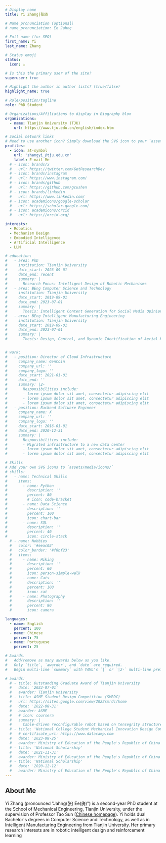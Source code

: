 ```yaml
---
# Display name
title: Yi Zhang|张旖

# Name pronunciation (optional)
# name_pronunciation: Ee Jahng

# Full name (for SEO)
first_name: Yi
last_name: Zhang

# Status emoji
status:
  icon: ☕️

# Is this the primary user of the site?
superuser: true

# Highlight the author in author lists? (true/false)
highlight_name: true

# Role/position/tagline
role: PhD Student

# Organizations/Affiliations to display in Biography blox
organizations:
  - name: Tianjin University (TJU)
    url: https://www.tju.edu.cn/english/index.htm

# Social network links
# Need to use another icon? Simply download the SVG icon to your `assets/media/icons/` folder.
profiles:
  - icon: at-symbol
    url: 'zhangyi_@tju.edu.cn'
    label: E-mail Me
  # - icon: brands/x
  #   url: https://twitter.com/GetResearchDev
  # - icon: brands/instagram
  #   url: https://www.instagram.com/
  # - icon: brands/github
  #   url: https://github.com/gcushen
  # - icon: brands/linkedin
  #   url: https://www.linkedin.com/
  # - icon: academicons/google-scholar
  #   url: https://scholar.google.com/
  # - icon: academicons/orcid
  #   url: https://orcid.org/

interests:
  - Robotics
  - Mechanism Design
  - Embodied Intelligence
  - Artificial Intelligence
  - LLM

# education:
#   - area: PhD 
#     institution: Tianjin University
#     date_start: 2023-09-01
#     date_end: recent
#     summary: |
#       Research Focus: Intelligent Design of Robotic Mechanisms
#   - area: BEng Computer Science and Technology
#     institution: Tianjin University
#     date_start: 2019-09-01
#     date_end: 2023-07-01
#     summary: |
#       Thesis: Intelligent Content Generation for Social Media Opinion Dissemination
#   - area: BEng Intelligent Manufacturing Engineering
#     institution: Tianjin University
#     date_start: 2019-09-01
#     date_end: 2023-07-01
#     summary: |
#       Thesis: Design, Control, and Dynamic Identification of Aerial Refueling Robot


# work:
#   - position: Director of Cloud Infrastructure
#     company_name: GenCoin
#     company_url: ''
#     company_logo: ''
#     date_start: 2021-01-01
#     date_end: ''
#     summary: |2-
#       Responsibilities include:
#       - lorem ipsum dolor sit amet, consectetur adipiscing elit
#       - lorem ipsum dolor sit amet, consectetur adipiscing elit
#       - lorem ipsum dolor sit amet, consectetur adipiscing elit
#   - position: Backend Software Engineer
#     company_name: X
#     company_url: ''
#     company_logo: ''
#     date_start: 2016-01-01
#     date_end: 2020-12-31
#     summary: |
#       Responsibilities include:
#       - Migrated infrastructure to a new data center
#       - lorem ipsum dolor sit amet, consectetur adipiscing elit
#       - lorem ipsum dolor sit amet, consectetur adipiscing elit

# Skills
# Add your own SVG icons to `assets/media/icons/`
# skills:
#   - name: Technical Skills
#     items:
#       - name: Python
#         description: ''
#         percent: 80
#         # icon: code-bracket
#       - name: Data Science
#         description: ''
#         percent: 100
#         icon: chart-bar
#       - name: SQL
#         description: ''
#         percent: 40
#         icon: circle-stack
  # - name: Hobbies
  #   color: '#eeac02'
  #   color_border: '#f0bf23'
  #   items:
  #     - name: Hiking
  #       description: ''
  #       percent: 60
  #       icon: person-simple-walk
  #     - name: Cats
  #       description: ''
  #       percent: 100
  #       icon: cat
  #     - name: Photography
  #       description: ''
  #       percent: 80
  #       icon: camera

languages:
  - name: English
    percent: 100
  - name: Chinese
    percent: 75
  - name: Portuguese
    percent: 25

# Awards.
#   Add/remove as many awards below as you like.
#   Only `title`, `awarder`, and `date` are required.
#   Begin multi-line `summary` with YAML's `|` or `|2-` multi-line prefix and indent 2 spaces below.

# awards:
  # - title: Outstanding Graduate Award of Tianjin University
  #   date: '2023-07-01'
  #   awarder: Tianjin University
  # - title: ASME Student Design Competition (SMRDC)
  #   url: https://sites.google.com/view/2022smrdc/home
  #   date: '2022-08-31'
  #   awarder: ASME
  #   # icon: coursera
  #   summary: |
  #     Cable-driven reconfigurable robot based on tensegrity structures
  # - title: 'National College Student Mechanical Innovation Design Competition'
  #   # certificate_url: https://www.datacamp.com
  #   date: '2023-08-25'
  #   awarder: Ministry of Education of the People's Republic of China
  # - title: 'National Scholarship'
  #   date: '2021-11-31'
  #   awarder: Ministry of Education of the People's Republic of China  
  # - title: 'National Scholarship'
  #   date: '2020-12-12'
  #   awarder: Ministry of Education of the People's Republic of China
---
```


## About Me

Yi Zhang (pronounced "Jahng(张) Ee(旖)") is a second-year PhD student at the School of Mechanical Engineering, Tianjin University, under the supervision of Professor Tao Sun ([Chinese homepage](https://me.tju.edu.cn/faculty_teachers.action?cla=5&teacherid=1879)). Yi holds dual Bachelor's degrees in Computer Science and Technology, as well as in Intelligent Manufacturing Engineering from Tianjin University. Her primary research interests are in robotic intelligent design and reinforcement learning
